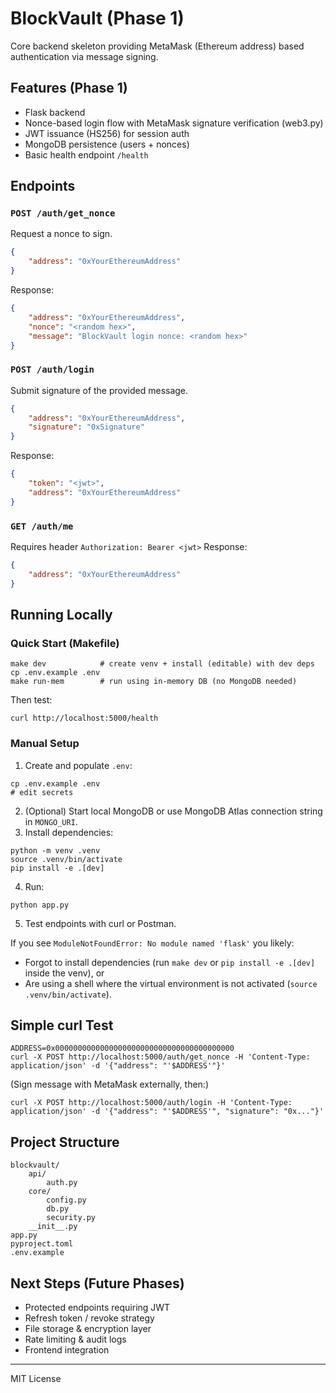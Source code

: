 # BlockVault (Phase 1)

Core backend skeleton providing MetaMask (Ethereum address) based authentication via message signing.

## Features (Phase 1)
- Flask backend
- Nonce-based login flow with MetaMask signature verification (web3.py)
- JWT issuance (HS256) for session auth
- MongoDB persistence (users + nonces)
- Basic health endpoint `/health`

## Endpoints
### `POST /auth/get_nonce`
Request a nonce to sign.
```json
{
	"address": "0xYourEthereumAddress"
}
```
Response:
```json
{
	"address": "0xYourEthereumAddress",
	"nonce": "<random hex>",
	"message": "BlockVault login nonce: <random hex>"
}
```

### `POST /auth/login`
Submit signature of the provided message.
```json
{
	"address": "0xYourEthereumAddress",
	"signature": "0xSignature"
}
```
Response:
```json
{
	"token": "<jwt>",
	"address": "0xYourEthereumAddress"
}
```

### `GET /auth/me`
Requires header `Authorization: Bearer <jwt>`
Response:
```json
{
	"address": "0xYourEthereumAddress"
}
```

## Running Locally
### Quick Start (Makefile)
```
make dev            # create venv + install (editable) with dev deps
cp .env.example .env
make run-mem        # run using in-memory DB (no MongoDB needed)
```

Then test:
```
curl http://localhost:5000/health
```

### Manual Setup
1. Create and populate `.env`:
```
cp .env.example .env
# edit secrets
```
2. (Optional) Start local MongoDB or use MongoDB Atlas connection string in `MONGO_URI`.
3. Install dependencies:
```
python -m venv .venv
source .venv/bin/activate
pip install -e .[dev]
```
4. Run:
```
python app.py
```
5. Test endpoints with curl or Postman.

If you see `ModuleNotFoundError: No module named 'flask'` you likely:
- Forgot to install dependencies (run `make dev` or `pip install -e .[dev]` inside the venv), or
- Are using a shell where the virtual environment is not activated (`source .venv/bin/activate`).


## Simple curl Test
```
ADDRESS=0x0000000000000000000000000000000000000000
curl -X POST http://localhost:5000/auth/get_nonce -H 'Content-Type: application/json' -d '{"address": "'$ADDRESS'"}'
```
(Sign message with MetaMask externally, then:)
```
curl -X POST http://localhost:5000/auth/login -H 'Content-Type: application/json' -d '{"address": "'$ADDRESS'", "signature": "0x..."}'
```

## Project Structure
```
blockvault/
	api/
		auth.py
	core/
		config.py
		db.py
		security.py
	__init__.py
app.py
pyproject.toml
.env.example
```

## Next Steps (Future Phases)
- Protected endpoints requiring JWT
- Refresh token / revoke strategy
- File storage & encryption layer
- Rate limiting & audit logs
- Frontend integration

---
MIT License